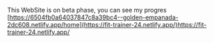 This WebSite is on beta phase, you can see my progres [https://6504fb0a64037847c8a39bc4--golden-empanada-2dc608.netlify.app/home](https://fit-trainer-24.netlify.app/)https://fit-trainer-24.netlify.app/
